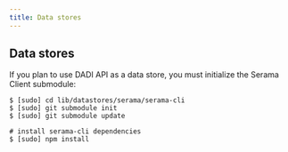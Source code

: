 ```yaml
---
title: Data stores
---
```


## Data stores

If you plan to use DADI API as a data store, you must initialize the Serama Client submodule:

    $ [sudo] cd lib/datastores/serama/serama-cli
    $ [sudo] git submodule init
    $ [sudo] git submodule update

    # install serama-cli dependencies
    $ [sudo] npm install
